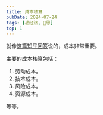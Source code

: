 ```yaml
---
title: 成本核算
pubDate: 2024-07-24
tags: [💰经济, 🤔思]
top: 1
---
```


就像[这篇知乎回答]说的，成本非常重要。

主要的成本核算包括：

1. 劳动成本。
2. 技术成本。
3. 风险成本。
4. 资源成本。

等等。

[这篇知乎回答]: https://www.zhihu.com/question/558915362/answer/3299582267
